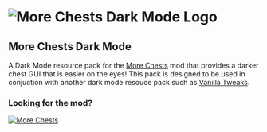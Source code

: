# ![More Chests Dark Mode Logo](https://i.imgur.com/7vqn5BX.gif)

## More Chests Dark Mode

A Dark Mode resource pack for the [More Chests](https://modrinth.com/mod/more-chests) mod that provides a darker chest GUI that is easier on the eyes! This pack is designed to be used in conjuction with another dark mode resouce pack such as [Vanilla Tweaks](https://vanillatweaks.net/picker/resource-packs/).

### Looking for the mod?

[![More Chests](https://i.imgur.com/3qMGsYc.png)](https://modrinth.com/mod/more-chests)
